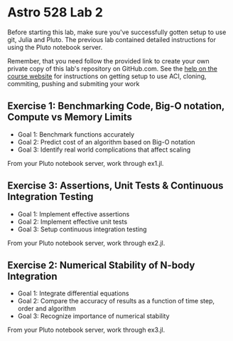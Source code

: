 # Astro 528 Lab 2

Before starting this lab, make sure you've successfully gotten setup to use git, Julia and Pluto.
The previous lab contained detailed instructions for using the Pluto notebook server.  

Remember, that you need follow the provided link to create your own private copy of this lab's repository on GitHub.com.   See the
[help on the course website](https://psuastro528.github.io/tips) for instructions on getting setup to use ACI, cloning, commiting, pushing and submiting your work

## Exercise 1:  Benchmarking Code, Big-O notation, Compute vs Memory Limits
- Goal 1: Benchmark functions accurately
- Goal 2: Predict cost of an algorithm based on Big-O notation
- Goal 3: Identify real world complications that affect scaling

From your Pluto notebook server, work through ex1.jl.

## Exercise 3:  Assertions, Unit Tests & Continuous Integration Testing
- Goal 1:  Implement effective assertions
- Goal 2:  Implement effective unit tests
- Goal 3:  Setup continuous integration testing

From your Pluto notebook server, work through ex2.jl.

## Exercise 2:  Numerical Stability of N-body Integration
- Goal 1:  Integrate differential equations
- Goal 2:  Compare the accuracy of results as a function of time step, order and algorithm
- Goal 3:  Recognize importance of numerical stability

From your Pluto notebook server, work through ex3.jl.

